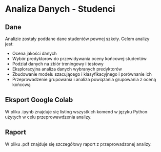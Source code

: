# Analiza Danych - Studenci

## Dane

Analizie zostały poddane dane studentów pewnej szkoły. Celem analizy jest:

- Ocena jakości danych
- Wybór predyktorow do przewidywania oceny końcowej studentów
- Podział danych na zbiór treningowy i testowy
- Eksploracyjna analiza danych wybranych predyktorów
- Zbudowanie modelu szacującego i klasyfikacyjnego i porównanie ich
- Przeprowadzenie grupowania i analiza powiązania grupowania z oceną końcową

## Eksport Google Colab

W pliku .ipynb znajduje się listing wszystkich komend w języku Python użytych w celu przeprowawdzenia analizy.

## Raport

W pliku .pdf znajduje się szczegółowy raport z przeprowadzonej analizy.
